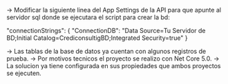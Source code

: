 -> Modificar la siguiente linea del App Settings de la API para que apunte al servidor sql donde se ejecutara el script para crear la bd:

"connectionStrings": {
    "ConnectionDB": "Data Source=Tu Servidor de BD;Initial Catalog=CrediconsultigBD;Integrated Security=true"
}

-> Las tablas de la base de datos ya cuentan con algunos registros de prueba. 
-> Por motivos tecnicos el proyecto se realizo con Net Core 5.0.
-> La solucion ya tiene configurada en sus propiedades que ambos proyectos se ejecuten.

